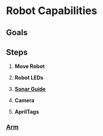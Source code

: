 # Robot Capabilities

## Goals


## Steps

1. **Move Robot**

1. **Robot LEDs**

1. **[Sonar Guide](RobotCapabilities/Sonar_Guide.md)**

1. **Camera**

1. **AprilTags**

### [Arm](Arm.md)
